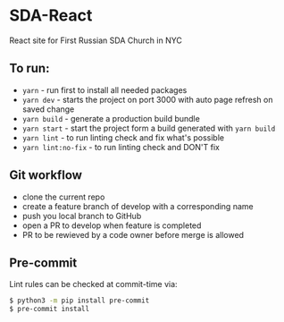 # SDA-React

React site for First Russian SDA Church in NYC

## To run:

- `yarn` - run first to install all needed packages
- `yarn dev` - starts the project on port 3000 with auto page refresh on saved change
- `yarn build` - generate a production build bundle
- `yarn start` - start the project form a build generated with `yarn build`
- `yarn lint` - to run linting check and fix what's possible
- `yarn lint:no-fix` - to run linting check and DON'T fix


## Git workflow

- clone the current repo
- create a feature branch of develop with a corresponding name
- push you local branch to GitHub
- open a PR to develop when feature is completed
- PR to be rewieved by a code owner before merge is allowed

## Pre-commit

Lint rules can be checked at commit-time via:

```bash
$ python3 -m pip install pre-commit
$ pre-commit install
```
